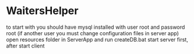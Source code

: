 # WaitersHelper
to start with you should have mysql installed with user root and password root (if another user you must change configuration files in server app)
open resources folder in ServerApp and run createDB.bat
start server first, after start client
